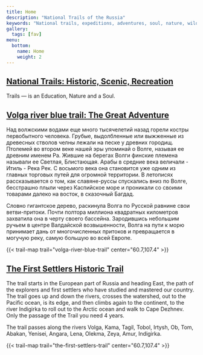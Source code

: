```yaml
---
title: Home
description: "National Trails of the Russia"
keywords: "National trails, expeditions, adventures, soul, nature, wilderness, exploring, education"
gallery:
  tags: [fav]
menu:
  bottom:
    name: Home
    weight: 2
---
```


## [National Trails: Historic, Scenic, Recreation](/en/trails/)

Trails — is an Education, Nature and a Soul.


## [Volga river blue trail: The Great Adventure](/en/trails/volga-river-blue-trail/)

Над волжскими водами еще много тысячелетий назад горели костры первобытного человека. Грубые, выдолбленные или выжженные из древесных стволов челны лежали на песке у древних городищ. Птолемей во втором веке нашей эры упоминай о Волге, называя ее древним именем Ра. Жившие на берегах Волги финские племена называли ее Светлая, Блистающая. Арабы в средние века величали - Итиль - Река Рек. С восьмого века она становится уже одним из главных торговых путей для огромной территории. В летописях рассказывается о том, как славяне-руссы спускались вниз по Волге, бесстрашно плыли через Каспийское море и проникали со своими товарами далеко на восток, в сказочный Багдад.

Словно гигантское дерево, раскинула Волга по Русской равнине свои ветви-притоки. Почти полтора миллиона квадратных километров захватила она в черту своего бассейна. Зародившись небольшим ручьем в центре Валдайской возвышенности, Волга на пути к морю принимает дань от многочисленных притоков и превращается в могучую реку, самую большую во всей Европе.

{{< trail-map trail="volga-river-blue-trail" center="60.7,107.4" >}}


## [The First Settlers Historic Trail](/en/trails/the-first-settlers-trail/)

The trail starts in the European part of Russia and heading East, the path of the explorers and first settlers who have studied and mastered our country. The trail goes up and down the rivers, crosses the watershed, out to the Pacific ocean, is its edge, and then climbs again to the continent, to the river Indigirka to roll out to the Arctic ocean and walk to Cape Dezhnev. Only the passage of the Trail you need 4 years.

The trail passes along the rivers Volga, Kama, Tagil, Tobol, Irtysh, Ob, Tom, Abakan, Yenisei, Angara, Lena, Olekma, Zeya, Amur, Indigirka.

{{< trail-map trail="the-first-settlers-trail" center="60.7,107.4" >}}